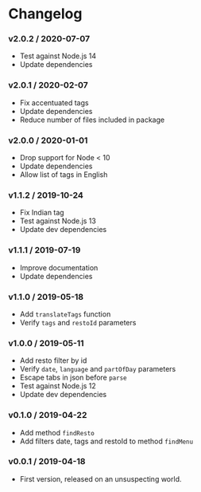 Changelog
=========

### v2.0.2 / 2020-07-07

  - Test against Node.js 14
  - Update dependencies

### v2.0.1 / 2020-02-07

  - Fix accentuated tags
  - Update dependencies
  - Reduce number of files included in package

### v2.0.0 / 2020-01-01

  - Drop support for Node < 10
  - Update dependencies
  - Allow list of tags in English

### v1.1.2 / 2019-10-24

  - Fix Indian tag
  - Test against Node.js 13
  - Update dev dependencies

### v1.1.1 / 2019-07-19

  - Improve documentation
  - Update dependencies

### v1.1.0 / 2019-05-18

  - Add `translateTags` function
  - Verify `tags` and `restoId` parameters

### v1.0.0 / 2019-05-11

  - Add resto filter by id
  - Verify `date`, `language` and `partOfDay` parameters
  - Escape tabs in json before `parse`
  - Test against Node.js 12
  - Update dev dependencies

### v0.1.0 / 2019-04-22

  - Add method `findResto`
  - Add filters date, tags and restoId to method `findMenu`

### v0.0.1 / 2019-04-18

  - First version, released on an unsuspecting world.
